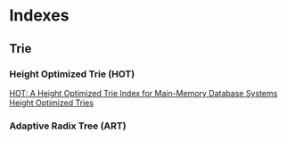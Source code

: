 # Indexes

## Trie

### Height Optimized Trie (HOT)

[HOT: A Height Optimized Trie Index for Main-Memory Database Systems](articles/index/hot-2018.md)
[Height Optimized Tries](articles/index/hot-2022.md)

### Adaptive Radix Tree (ART)